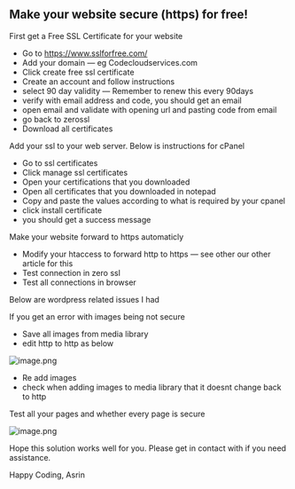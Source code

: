 ## Make your website secure (https) for free!

First get a Free SSL Certificate for your website 

- Go to https://www.sslforfree.com/
- Add your domain — eg Codecloudservices.com
- Click create free ssl certificate
- Create an account and follow instructions
- select 90 day validity — Remember to renew this every 90days
- verify with email address and code, you should get an email
- open email and validate with opening url and pasting code from email
- go back to zerossl
- Download all certificates

Add your ssl to your web server. Below is instructions for cPanel
- Go to ssl certificates
- Click manage ssl certificates
- Open your certifications that you downloaded
- Open all certificates that you downloaded in notepad
- Copy and paste the values according to what is required by your cpanel
- click install certificate
- you should get a success message

Make your website forward to https automaticly
- Modify your htaccess to forward http to https — see other our other article for this
- Test connection in zero ssl
- Test all connections in browser

Below are wordpress related issues I had

If you get an error with images being not secure
- Save all images from media library
- edit http to http as below

![image.png](https://cdn.hashnode.com/res/hashnode/image/upload/v1624621081705/0V8kTpDyK.png)

- Re add images
- check when adding images to media library that it doesnt change back to http

Test all your pages and whether every page is secure


![image.png](https://cdn.hashnode.com/res/hashnode/image/upload/v1624621033819/DRiPSfqmX.png)

Hope this solution works well for you.
Please get in contact with if you need assistance.

Happy Coding,
Asrin
